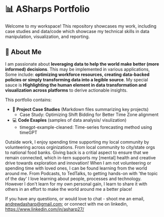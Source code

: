# 📊 ASharps Portfolio

Welcome to my workspace! This repository showcases my work, including case studies and data/code which showcase my technical skills in data manipulation, visualization, and reporting.

## 🚀 About Me
I am passionate about **leveraging data to help the world make better (more informed) decisions**.
This may be implemented in various applications, Some include: **optimizing workforce resources, creating data-backed policies or simply transforming data into a legible source**. 
My special sauce is **Highlighting the human element in data transformation and visualization across platforms** to derive actionable insights.


This portfolio contains:
- 📂 **Project Case Studies** (Markdown files summarizing key projects)
  - Case Study: Optimizing Shift Bidding for Better Time Zone alignment
- 💻 **Code Exaples** (samples of data analysis/ visulization)
  - timegpt-example-cleaned: Time-series forecasting method using timeGPT








Outside work, I enjoy spending time supporting my local community by volunteering across orginizations. From local community to city/state orgs to national food banks. Giving back is a critial aspect to ensure that we remain connected, which in-tern supports my [mental] health and creative drive towards exploration and innovation!
When I am not volunteering or spending time with loved ones, I can be found learning from the world around me. From Podcasts, to TedTalks, to getting hands-on with 'the topic of the day' I love learning about people, processes and technology. However I don't learn for my own personal gain, I learn to share it with others in an effort to make the world around me a better place!

If you have any questions, or would love to chat - shoot me an email, andrewdasharp@gmail.com; or connect with me on linkedin, https://www.linkedin.com/in/asharp27/
